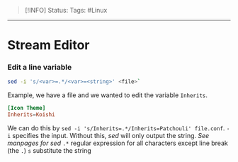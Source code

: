 > [!INFO]
> Status:
> Tags: #Linux

----
# Stream Editor
### Edit a line variable
```bash
sed -i 's/<var>=.*/<var>=<string>' <file>`
```
Example, we have a file and we wanted to edit the variable `Inherits`.
```conf
[Icon Theme]
Inherits=Koishi
```
We can do this by `sed -i 's/Inherits=.*/Inherits=Patchouli' file.conf`.
`-i` specifies the input. Without this, *sed* will only output the string. *See manpages for sed*
`.*` regular expression for all characters except line break (the `.`)
`s` substitute the string